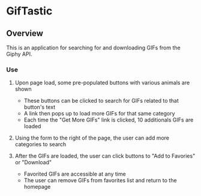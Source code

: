 # GifTastic

## Overview

This is an application for searching for and downloading GIFs from the Giphy API.

### Use

1. Upon page load, some pre-populated buttons with various animals are shown

   - These buttons can be clicked to search for GIFs related to that button's text
   - A link then pops up to load more GIFs for that same category
   - Each time the "Get More GIFs" link is clicked, 10 additionals GIFs are loaded
   
2. Using the form to the right of the page, the user can add more categories to search

3. After the GIFs are loaded, the user can click buttons to "Add to Favories" or "Download"
	
	- Favorited GIFs are accessible at any time
	- The user can remove GIFs from favorites list and return to the homepage

